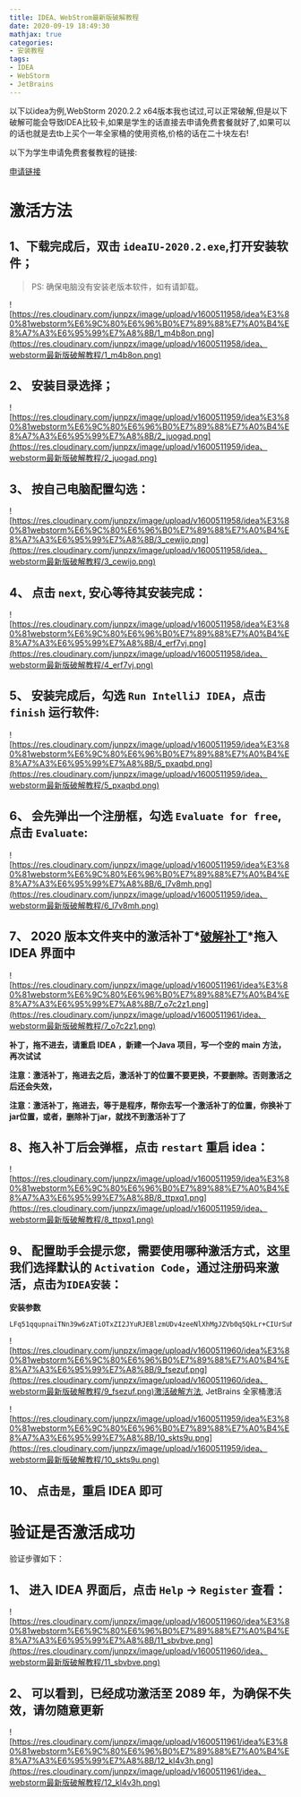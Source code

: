 ```yaml
---
title: IDEA、WebStrom最新版破解教程
date: 2020-09-19 18:49:30
mathjax: true
categories:
- 安装教程
tags:
- IDEA
- WebStorm
- JetBrains
---
```


以下以idea为例,WebStorm 2020.2.2 x64版本我也试过,可以正常破解,但是以下破解可能会导致IDEA比较卡,如果是学生的话直接去申请免费套餐就好了,如果可以的话也就是去tb上买个一年全家桶的使用资格,价格的话在二十块左右!

以下为学生申请免费套餐教程的链接:

[申请链接](https://sales.jetbrains.com/hc/zh-cn/articles/207154369-%E5%AD%A6%E7%94%9F%E6%8E%88%E6%9D%83%E7%94%B3%E8%AF%B7%E6%96%B9%E5%BC%8F)

<!-- less-->

# 激活方法

## 1、下载完成后，双击 `ideaIU-2020.2.exe`,打开安装软件；

> PS: 确保电脑没有安装老版本软件，如有请卸载。

![https://res.cloudinary.com/junpzx/image/upload/v1600511958/idea%E3%80%81webstorm%E6%9C%80%E6%96%B0%E7%89%88%E7%A0%B4%E8%A7%A3%E6%95%99%E7%A8%8B/1_m4b8on.png](https://res.cloudinary.com/junpzx/image/upload/v1600511958/idea、webstorm最新版破解教程/1_m4b8on.png)

 

## **2、** 安装目录选择；

![https://res.cloudinary.com/junpzx/image/upload/v1600511959/idea%E3%80%81webstorm%E6%9C%80%E6%96%B0%E7%89%88%E7%A0%B4%E8%A7%A3%E6%95%99%E7%A8%8B/2_juogad.png](https://res.cloudinary.com/junpzx/image/upload/v1600511959/idea、webstorm最新版破解教程/2_juogad.png)

 

## **3、** 按自己电脑配置勾选：

![https://res.cloudinary.com/junpzx/image/upload/v1600511958/idea%E3%80%81webstorm%E6%9C%80%E6%96%B0%E7%89%88%E7%A0%B4%E8%A7%A3%E6%95%99%E7%A8%8B/3_cewijo.png](https://res.cloudinary.com/junpzx/image/upload/v1600511958/idea、webstorm最新版破解教程/3_cewijo.png)

 

## **4、** 点击 `next`, 安心等待其安装完成：

![https://res.cloudinary.com/junpzx/image/upload/v1600511958/idea%E3%80%81webstorm%E6%9C%80%E6%96%B0%E7%89%88%E7%A0%B4%E8%A7%A3%E6%95%99%E7%A8%8B/4_erf7vj.png](https://res.cloudinary.com/junpzx/image/upload/v1600511958/idea、webstorm最新版破解教程/4_erf7vj.png)

 

## **5、** 安装完成后，勾选 `Run IntelliJ IDEA`，点击 `finish` 运行软件:

![https://res.cloudinary.com/junpzx/image/upload/v1600511959/idea%E3%80%81webstorm%E6%9C%80%E6%96%B0%E7%89%88%E7%A0%B4%E8%A7%A3%E6%95%99%E7%A8%8B/5_pxaqbd.png](https://res.cloudinary.com/junpzx/image/upload/v1600511959/idea、webstorm最新版破解教程/5_pxaqbd.png)

 

## **6、** 会先弹出一个注册框，勾选 `Evaluate for free`, 点击 `Evaluate`:

![https://res.cloudinary.com/junpzx/image/upload/v1600511959/idea%E3%80%81webstorm%E6%9C%80%E6%96%B0%E7%89%88%E7%A0%B4%E8%A7%A3%E6%95%99%E7%A8%8B/6_l7v8mh.png](https://res.cloudinary.com/junpzx/image/upload/v1600511959/idea、webstorm最新版破解教程/6_l7v8mh.png)

 

## **7、** 2020 版本文件夹中的激活补丁*<a href="https://api.cloudinary.com/v1_1/junpzx/raw/download?api_key=926984447943426&attachment=true&audit_context=eyJhY3Rvcl90eXBlIjoidXNlciIsImFjdG9yX2lkIjoiNGEzYTQ5NjllNDExM2U2ZmIyOWYzYTk5ZGQ2ZDE0MmMiLCJ1c2VyX2V4dGVybmFsX2lkIjoiYmQ0ZTQ4MzNhODVlOGYxZmEzNDM4MGUyMTkwMWExIiwidXNlcl9jdXN0b21faWQiOiJqdW5wenhAMTYzLmNvbSIsImNvbXBvbmVudCI6ImNvbnNvbGUifQ%3D%3D&public_id=idea%E3%80%81webstorm%E6%9C%80%E6%96%B0%E7%89%88%E7%A0%B4%E8%A7%A3%E6%95%99%E7%A8%8B%2Fjetbrains-agent_lcbbnb.zip&signature=c996e1fd172879b3e20d03af99b186ee31587245&target_filename=jetbrains-agent_lcbbnb.zip&timestamp=1600513199&type=upload">破解补丁</a>*拖入IDEA 界面中

![https://res.cloudinary.com/junpzx/image/upload/v1600511961/idea%E3%80%81webstorm%E6%9C%80%E6%96%B0%E7%89%88%E7%A0%B4%E8%A7%A3%E6%95%99%E7%A8%8B/7_o7c2z1.png](https://res.cloudinary.com/junpzx/image/upload/v1600511961/idea、webstorm最新版破解教程/7_o7c2z1.png)

 **补丁，拖不进去，请重启 IDEA ，新建一个Java 项目，写一个空的 main 方法，再次试试**

 **注意：激活补丁，拖进去之后，激活补丁的位置不要更换，不要删除。否则激活之后还会失效，**

 **注意：激活补丁，拖进去，等于是程序，帮你去写一个激活补丁的位置，你换补丁jar位置，或者，删除补丁jar，就找不到激活补丁了**



## 8、拖入补丁后会弹框，点击 `restart` 重启 **idea**：

![https://res.cloudinary.com/junpzx/image/upload/v1600511959/idea%E3%80%81webstorm%E6%9C%80%E6%96%B0%E7%89%88%E7%A0%B4%E8%A7%A3%E6%95%99%E7%A8%8B/8_ttpxq1.png](https://res.cloudinary.com/junpzx/image/upload/v1600511959/idea、webstorm最新版破解教程/8_ttpxq1.png)

 

## 9、 配置助手会提示您，需要使用哪种激活方式，这里我们选择默认的 `Activation Code`，通过注册码来激活，点击`为IDEA安装`：

 

**安装参数**

```
LFq51qqupnaiTNn39w6zATiOTxZI2JYuRJEBlzmUDv4zeeNlXhMgJZVb0q5QkLr+CIUrSuNB7ucifrGXawLB4qswPOXYG7+ItDNUR/9UkLTUWlnHLX07hnR1USOrWIjTmbytcIKEdaI6x0RskyotuItj84xxoSBP/iRBW2EHpOc
```

![https://res.cloudinary.com/junpzx/image/upload/v1600511960/idea%E3%80%81webstorm%E6%9C%80%E6%96%B0%E7%89%88%E7%A0%B4%E8%A7%A3%E6%95%99%E7%A8%8B/9_fsezuf.png](https://res.cloudinary.com/junpzx/image/upload/v1600511960/idea、webstorm最新版破解教程/9_fsezuf.png)激活破解方法, JetBrains 全家桶激活

![https://res.cloudinary.com/junpzx/image/upload/v1600511959/idea%E3%80%81webstorm%E6%9C%80%E6%96%B0%E7%89%88%E7%A0%B4%E8%A7%A3%E6%95%99%E7%A8%8B/10_skts9u.png](https://res.cloudinary.com/junpzx/image/upload/v1600511959/idea、webstorm最新版破解教程/10_skts9u.png)

## **10、** 点击`是`，重启 **IDEA** 即可

 

# 验证是否激活成功

验证步骤如下：

## **1、** 进入 **IDEA** 界面后，点击 `Help` -> `Register` 查看：

![https://res.cloudinary.com/junpzx/image/upload/v1600511960/idea%E3%80%81webstorm%E6%9C%80%E6%96%B0%E7%89%88%E7%A0%B4%E8%A7%A3%E6%95%99%E7%A8%8B/11_sbvbve.png](https://res.cloudinary.com/junpzx/image/upload/v1600511960/idea、webstorm最新版破解教程/11_sbvbve.png)

 

## **2、** 可以看到，已经成功激活至 2089 年，为确保不失效，请勿随意更新

![https://res.cloudinary.com/junpzx/image/upload/v1600511961/idea%E3%80%81webstorm%E6%9C%80%E6%96%B0%E7%89%88%E7%A0%B4%E8%A7%A3%E6%95%99%E7%A8%8B/12_kl4v3h.png](https://res.cloudinary.com/junpzx/image/upload/v1600511961/idea、webstorm最新版破解教程/12_kl4v3h.png)